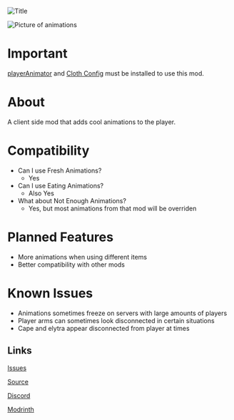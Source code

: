 ![Title](https://cdn.modrinth.com/data/cached_images/c7ea5ad25da21043ec8bd21f62d58f7591d80c09.png)

![Picture of animations](https://cdn.modrinth.com/data/cached_images/bf83f00f1ef8be95a58634e0a2e510f1ce37cd39.png)
# Important
[playerAnimator](https://modrinth.com/mod/playeranimator) and [Cloth Config]([https://modrinth.com/mod/cloth-config](https://modrinth.com/mod/cloth-config)) must be installed to use this mod.

# About
A client side mod that adds cool animations to the player.

# Compatibility
- Can I use Fresh Animations?
  - Yes
- Can I use Eating Animations?
  - Also Yes
- What about Not Enough Animations?
  - Yes, but most animations from that mod will be overriden

# Planned Features

- More animations when using different items 
- Better compatibility with other mods

# Known Issues

- Animations sometimes freeze on servers with large amounts of players 
- Player arms can sometimes look disconnected in certain situations 
- Cape and elytra appear disconnected from player at times



Links
-----

[Issues](https://github.com/McVader34/Serious-Player-Animations/issues)

[Source](https://github.com/McVader34/Serious-Player-Animations)

[Discord](https://discord.gg/Z6jJFxZAUS)

[Modrinth](https://modrinth.com/mod/serious-player-animations)
